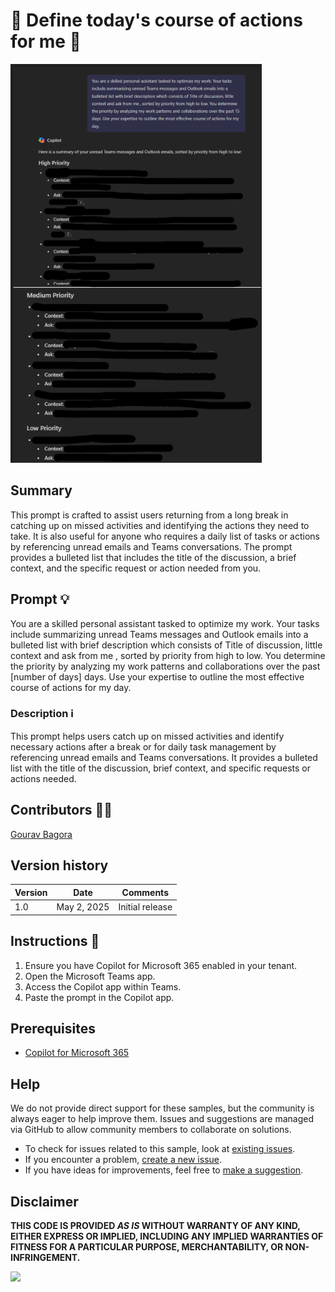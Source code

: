 

# 🚀 Define today's course of actions for me 📄
![Define Course of actions](./assets/demo.png)

## Summary
This prompt is crafted to assist users returning from a long break in catching up on missed activities and identifying the actions they need to take. It is also useful for anyone who requires a daily list of tasks or actions by referencing unread emails and Teams conversations. The prompt provides a bulleted list that includes the title of the discussion, a brief context, and the specific request or action needed from you.

## Prompt 💡

You are a skilled personal assistant tasked to optimize my work. Your tasks include summarizing unread Teams messages and Outlook emails into a bulleted list with brief description which consists of Title of discussion, little context and ask from me , sorted by priority from high to low. You determine the priority by analyzing my work patterns and collaborations over the past [number of days] days. Use your expertise to outline the most effective course of actions for my day.

### Description ℹ️
This prompt helps users catch up on missed activities and identify necessary actions after a break or for daily task management by referencing unread emails and Teams conversations. It provides a bulleted list with the title of the discussion, brief context, and specific requests or actions needed.

## Contributors 👨‍💻

[Gourav Bagora](https://github.com/GouravBagora)

## Version history

Version|Date|Comments
-------|----|--------
1.0|May 2, 2025|Initial release

## Instructions 📝

1. Ensure you have Copilot for Microsoft 365 enabled in your tenant.
2. Open the Microsoft Teams app.
3. Access the Copilot app within Teams.
4. Paste the prompt in the Copilot app.

## Prerequisites

- [Copilot for Microsoft 365](https://developer.microsoft.com/microsoft-365/dev-program)

## Help

We do not provide direct support for these samples, but the community is always eager to help improve them. Issues and suggestions are managed via GitHub to allow community members to collaborate on solutions.

- To check for issues related to this sample, look at [existing issues](https://github.com/pnp/copilot-prompts/issues?q=label%3A%22sample%3A%20YOUR-SAMPLE-NAME%22).
- If you encounter a problem, [create a new issue](https://github.com/pnp/copilot-prompts/issues/new).
- If you have ideas for improvements, feel free to [make a suggestion](https://github.com/pnp/copilot-prompts/issues/new).

## Disclaimer

**THIS CODE IS PROVIDED *AS IS* WITHOUT WARRANTY OF ANY KIND, EITHER EXPRESS OR IMPLIED, INCLUDING ANY IMPLIED WARRANTIES OF FITNESS FOR A PARTICULAR PURPOSE, MERCHANTABILITY, OR NON-INFRINGEMENT.**

![](https://m365-visitor-stats.azurewebsites.net/SamplesGallery/copilotprompts-m365-define-todays-course-of-actions-for-me)